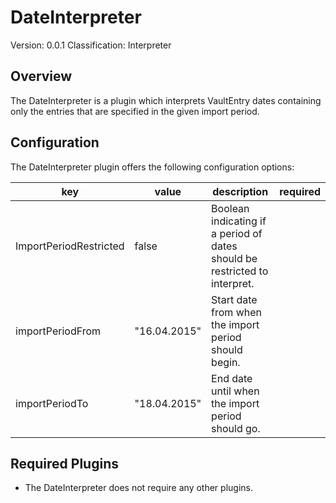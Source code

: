 # DateInterpreter
Version: 0.0.1
Classification: Interpreter

Overview
-----
The DateInterpreter is a plugin which interprets VaultEntry dates containing only the entries that are specified in the given import period.

Configuration
-----
The DateInterpreter plugin offers the following configuration options:

| key  | value | description | required |
| ------------- | ------------- |  ------------- | ------------- |
| ImportPeriodRestricted | false | Boolean indicating if a period of dates should be restricted to interpret. | 
| importPeriodFrom | "16.04.2015" | Start date from when the import period should begin. |
| importPeriodTo | "18.04.2015" | End date until when the import period should go. | 

Required Plugins
-----
 - The DateInterpreter does not require any other plugins.